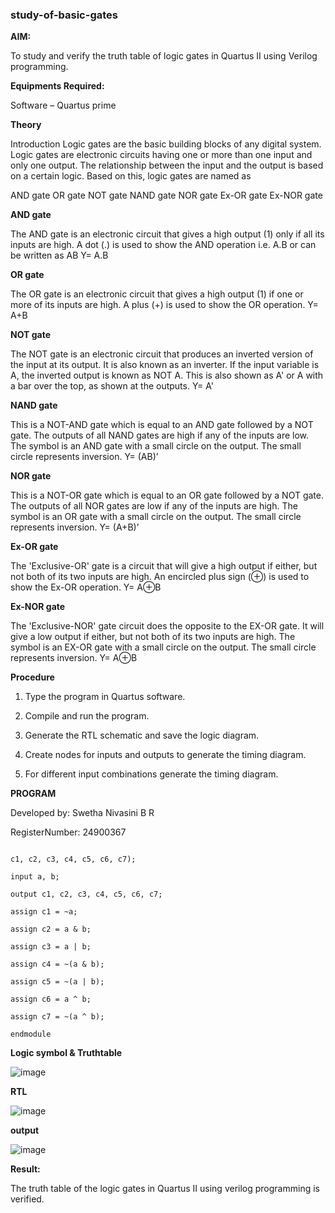 ### study-of-basic-gates

**AIM:** 

To study and verify the truth table of logic gates in Quartus II using Verilog programming.

**Equipments Required:**

Software – Quartus prime 

**Theory**

Introduction Logic gates are the basic building blocks of any digital system. Logic gates are electronic circuits having one or more than one input and only one output. The relationship between the input and the output is based on a certain logic. Based on this, logic gates are named as

AND gate OR gate NOT gate NAND gate NOR gate Ex-OR gate Ex-NOR gate

**AND gate**

The AND gate is an electronic circuit that gives a high output (1) only if all its inputs are high. A dot (.) is used to show the AND operation i.e. A.B or can be written as AB
Y= A.B

**OR gate** 

The OR gate is an electronic circuit that gives a high output (1) if one or more of its inputs are high. A plus (+) is used to show the OR operation.
Y= A+B

**NOT gate**

The NOT gate is an electronic circuit that produces an inverted version of the input at its output. It is also known as an inverter. If the input variable is A, the inverted output is known as NOT A. This is also shown as A' or A with a bar over the top, as shown at the outputs.
Y= A'

**NAND gate**

This is a NOT-AND gate which is equal to an AND gate followed by a NOT gate. The outputs of all NAND gates are high if any of the inputs are low. The symbol is an AND gate with a small circle on the output. The small circle represents inversion.
Y= (AB)’

**NOR gate**

This is a NOT-OR gate which is equal to an OR gate followed by a NOT gate. The outputs of all NOR gates are low if any of the inputs are high. The symbol is an OR gate with a small circle on the output. The small circle represents inversion.
Y= (A+B)’

**Ex-OR gate**

The 'Exclusive-OR' gate is a circuit that will give a high output if either, but not both of its two inputs are high. An encircled plus sign (⊕) is used to show the Ex-OR operation.
Y= A⊕B

**Ex-NOR gate**

The 'Exclusive-NOR' gate circuit does the opposite to the EX-OR gate. It will give a low output if either, but not both of its two inputs are high. The symbol is an EX-OR gate with a small circle on the output. The small circle represents inversion.
Y= A⊕B

**Procedure** 

1.	Type the program in Quartus software.

2.	Compile and run the program.

3.	Generate the RTL schematic and save the logic diagram.

4.	Create nodes for inputs and outputs to generate the timing diagram.

5.	For different input combinations generate the timing diagram.


**PROGRAM**


 Developed by: Swetha Nivasini B R

 
 RegisterNumber: 24900367

 

 ``` module logic_gates(a, b,
 
c1, c2, c3, c4, c5, c6, c7);

input a, b;

output c1, c2, c3, c4, c5, c6, c7;

assign c1 = ~a;

assign c2 = a & b;

assign c3 = a | b;

assign c4 = ~(a & b);

assign c5 = ~(a | b);

assign c6 = a ^ b;

assign c7 = ~(a ^ b);

endmodule
```

 
**Logic symbol & Truthtable**




![image](https://github.com/user-attachments/assets/ecd23ad7-5e10-46fd-b53b-42cb78033a1f)




**RTL** 




![image](https://github.com/user-attachments/assets/6b1abd00-c2cd-4e53-b346-8dc177ace828)





**output**



![image](https://github.com/user-attachments/assets/260613e1-e3fa-4d63-827c-451c0104be65)




**Result:**


The truth table of the logic gates in Quartus II using verilog programming is verified.



